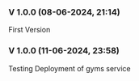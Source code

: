 ### V 1.0.0 (08-06-2024, 21:14)

First Version


### V 1.0.0 (11-06-2024, 23:58)

Testing Deployment of gyms service

